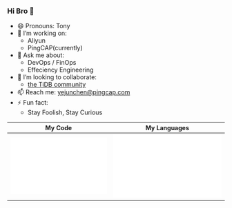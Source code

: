 ### Hi Bro 👋

<!--
**VelocityLight/VelocityLight** is a ✨ _special_ ✨ repository because its `README.md` (this file) appears on your GitHub profile.
-->

- 😄 Pronouns: Tony
- 🔭 I’m working on: 
  - Aliyun
  - PingCAP(currently)
- 💬 Ask me about:
  - DevOps / FinOps
  - Effeciency Engineering
- 👯 I’m looking to collaborate:
  - [the TiDB community](https://tidb.io/archived/events/)
- 📫 Reach me: yejunchen@pingcap.com
- ⚡ Fun fact:
  - Stay Foolish, Stay Curious

My Code             |  My Languages
:-------------------------:|:-------------------------:
![Code](https://raw.githubusercontent.com/VelocityLight/velocitylight-github-stats/main/statics/overview.svg#gh-light-mode-only)  |  ![Language](https://raw.githubusercontent.com/VelocityLight/velocitylight-github-stats/main/statics/languages.svg#gh-light-mode-only)
